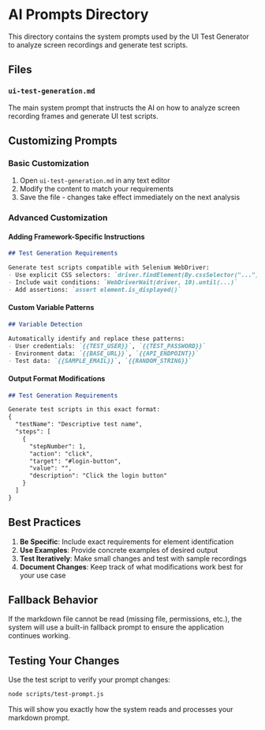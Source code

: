 # AI Prompts Directory

This directory contains the system prompts used by the UI Test Generator to analyze screen recordings and generate test scripts.

## Files

### `ui-test-generation.md`
The main system prompt that instructs the AI on how to analyze screen recording frames and generate UI test scripts.

## Customizing Prompts

### Basic Customization
1. Open `ui-test-generation.md` in any text editor
2. Modify the content to match your requirements
3. Save the file - changes take effect immediately on the next analysis

### Advanced Customization

#### Adding Framework-Specific Instructions
```markdown
## Test Generation Requirements

Generate test scripts compatible with Selenium WebDriver:
- Use explicit CSS selectors: `driver.findElement(By.cssSelector("..."))`
- Include wait conditions: `WebDriverWait(driver, 10).until(...)`
- Add assertions: `assert element.is_displayed()`
```

#### Custom Variable Patterns
```markdown
## Variable Detection

Automatically identify and replace these patterns:
- User credentials: `{{TEST_USER}}`, `{{TEST_PASSWORD}}`
- Environment data: `{{BASE_URL}}`, `{{API_ENDPOINT}}`
- Test data: `{{SAMPLE_EMAIL}}`, `{{RANDOM_STRING}}`
```

#### Output Format Modifications
```markdown
## Test Generation Requirements

Generate test scripts in this exact format:
{
  "testName": "Descriptive test name",
  "steps": [
    {
      "stepNumber": 1,
      "action": "click",
      "target": "#login-button",
      "value": "",
      "description": "Click the login button"
    }
  ]
}
```

## Best Practices

1. **Be Specific**: Include exact requirements for element identification
2. **Use Examples**: Provide concrete examples of desired output
3. **Test Iteratively**: Make small changes and test with sample recordings
4. **Document Changes**: Keep track of what modifications work best for your use case

## Fallback Behavior

If the markdown file cannot be read (missing file, permissions, etc.), the system will use a built-in fallback prompt to ensure the application continues working.

## Testing Your Changes

Use the test script to verify your prompt changes:

```bash
node scripts/test-prompt.js
```

This will show you exactly how the system reads and processes your markdown prompt. 